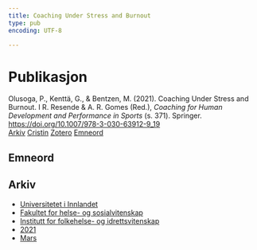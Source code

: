 ```yaml
---
title: Coaching Under Stress and Burnout
type: pub
encoding: UTF-8

---
```

<h1>Publikasjon</h1>
<article id="csl-bib-container-IQQ6BRFT" class="csl-bib-container">
  <div class="csl-bib-body"> <div class="csl-entry">Olusoga, P., Kenttä, G., &#38; Bentzen, M. (2021). Coaching Under Stress and Burnout. I R. Resende &#38; A. R. Gomes (Red.), <i>Coaching for Human Development and Performance in Sports</i> (s. 371). Springer. <a href="https://doi.org/10.1007/978-3-030-63912-9_19">https://doi.org/10.1007/978-3-030-63912-9_19</a></div> </div>
  <div class="csl-bib-buttons">
    <a href="#taxonomy-article-IQQ6BRFT" alt="archive" class="csl-bib-button">Arkiv</a>
    <a href="https://app.cristin.no/results/show.jsf?id=1900218" alt="Cristin" class="csl-bib-button">Cristin</a>
    <a href="http://zotero.org/groups/5881554/items/IQQ6BRFT" alt="Zotero" class="csl-bib-button">Zotero</a>
    <a href="#keywords-article-IQQ6BRFT" alt="keywords" class="csl-bib-button">Emneord</a>
  </div>
  <div id="csl-bib-meta-container-IQQ6BRFT"></div>
</article>
<div id="csl-bib-meta-IQQ6BRFT" class="csl-bib-meta">
  <article id="keywords-article-IQQ6BRFT" class="keywords-article">
    <h1>Emneord</h1>
    
  </article>
  <article id="taxonomy-article-IQQ6BRFT" class="taxonomy-article">
    <h1>Arkiv</h1>
    <ul>
      <li><a href="{{< params subfolder >}}nn/archive/?key=3DCRN523">Universitetet i Innlandet</a></li>
      <li><a href="{{< params subfolder >}}nn/archive/?key=IDKFS3MX">Fakultet for helse- og sosialvitenskap</a></li>
      <li><a href="{{< params subfolder >}}nn/archive/?key=FJXE3Z8X">Institutt for folkehelse- og idrettsvitenskap</a></li>
      <li><a href="{{< params subfolder >}}nn/archive/?key=HKMXV8PC">2021</a></li>
      <li><a href="{{< params subfolder >}}nn/archive/?key=PECWM7F7">Mars</a></li>
    </ul>
  </article>
</div>
